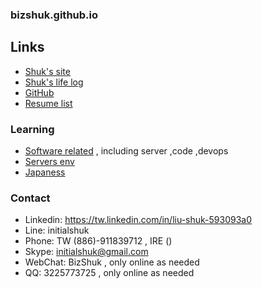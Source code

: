 ### bizshuk.github.io

## Links
- [Shuk's site](http://shuk.info/)
- [Shuk's life log](life_log)
- [GitHub](https://github.com/BizShuk)
- [Resume list](https://github.com/BizShuk/bizshuk.github.io/tree/master/resume)

### Learning
- [Software related](https://github.com/BizShuk/code_sandbox) , including server ,code ,devops
- [Servers env](https://github.com/BizShuk/env_setup)
- [Japaness](https://github.com/BizShuk/japaness)

### Contact
- Linkedin: https://tw.linkedin.com/in/liu-shuk-593093a0
- Line: initialshuk
- Phone: TW (886)-911839712 , IRE ()
- Skype: initialshuk@gmail.com
- WebChat: BizShuk , only online as needed
- QQ: 3225773725 , only online as needed

